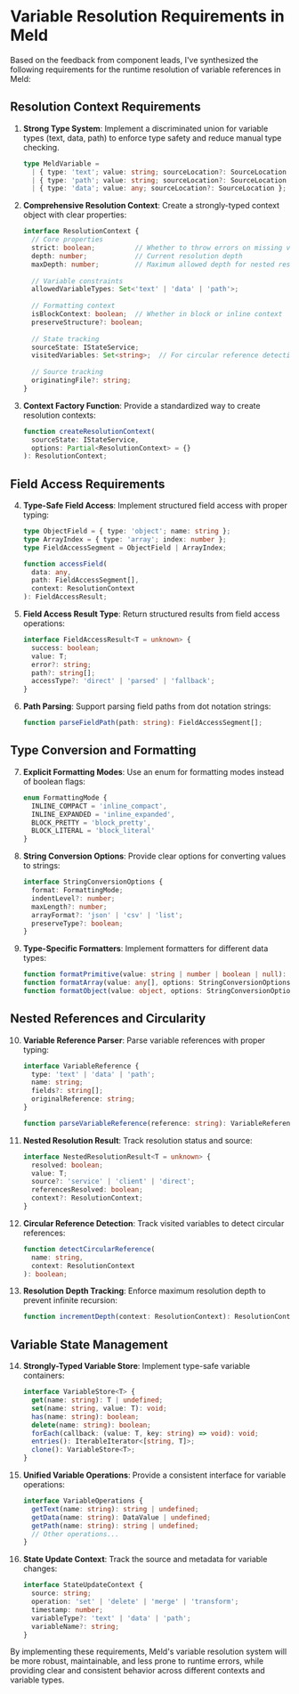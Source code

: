 # Variable Resolution Requirements in Meld

Based on the feedback from component leads, I've synthesized the following requirements for the runtime resolution of variable references in Meld:

## Resolution Context Requirements

1. **Strong Type System**: Implement a discriminated union for variable types (text, data, path) to enforce type safety and reduce manual type checking.
   ```typescript
   type MeldVariable = 
     | { type: 'text'; value: string; sourceLocation?: SourceLocation }
     | { type: 'path'; value: string; sourceLocation?: SourceLocation }
     | { type: 'data'; value: any; sourceLocation?: SourceLocation };
   ```

2. **Comprehensive Resolution Context**: Create a strongly-typed context object with clear properties:
   ```typescript
   interface ResolutionContext {
     // Core properties
     strict: boolean;          // Whether to throw errors on missing variables
     depth: number;            // Current resolution depth
     maxDepth: number;         // Maximum allowed depth for nested resolution
     
     // Variable constraints
     allowedVariableTypes: Set<'text' | 'data' | 'path'>;
     
     // Formatting context
     isBlockContext: boolean;  // Whether in block or inline context
     preserveStructure?: boolean;
     
     // State tracking
     sourceState: IStateService;
     visitedVariables: Set<string>;  // For circular reference detection
     
     // Source tracking
     originatingFile?: string;
   }
   ```

3. **Context Factory Function**: Provide a standardized way to create resolution contexts:
   ```typescript
   function createResolutionContext(
     sourceState: IStateService,
     options: Partial<ResolutionContext> = {}
   ): ResolutionContext;
   ```

## Field Access Requirements

4. **Type-Safe Field Access**: Implement structured field access with proper typing:
   ```typescript
   type ObjectField = { type: 'object'; name: string };
   type ArrayIndex = { type: 'array'; index: number };
   type FieldAccessSegment = ObjectField | ArrayIndex;
   
   function accessField(
     data: any, 
     path: FieldAccessSegment[],
     context: ResolutionContext
   ): FieldAccessResult;
   ```

5. **Field Access Result Type**: Return structured results from field access operations:
   ```typescript
   interface FieldAccessResult<T = unknown> {
     success: boolean;
     value: T;
     error?: string;
     path?: string[];
     accessType?: 'direct' | 'parsed' | 'fallback';
   }
   ```

6. **Path Parsing**: Support parsing field paths from dot notation strings:
   ```typescript
   function parseFieldPath(path: string): FieldAccessSegment[];
   ```

## Type Conversion and Formatting

7. **Explicit Formatting Modes**: Use an enum for formatting modes instead of boolean flags:
   ```typescript
   enum FormattingMode {
     INLINE_COMPACT = 'inline_compact',
     INLINE_EXPANDED = 'inline_expanded',
     BLOCK_PRETTY = 'block_pretty',
     BLOCK_LITERAL = 'block_literal'
   }
   ```

8. **String Conversion Options**: Provide clear options for converting values to strings:
   ```typescript
   interface StringConversionOptions {
     format: FormattingMode;
     indentLevel?: number;
     maxLength?: number;
     arrayFormat?: 'json' | 'csv' | 'list';
     preserveType?: boolean;
   }
   ```

9. **Type-Specific Formatters**: Implement formatters for different data types:
   ```typescript
   function formatPrimitive(value: string | number | boolean | null): string;
   function formatArray(value: any[], options: StringConversionOptions): string;
   function formatObject(value: object, options: StringConversionOptions): string;
   ```

## Nested References and Circularity

10. **Variable Reference Parser**: Parse variable references with proper typing:
    ```typescript
    interface VariableReference {
      type: 'text' | 'data' | 'path';
      name: string;
      fields?: string[];
      originalReference: string;
    }
    
    function parseVariableReference(reference: string): VariableReference | null;
    ```

11. **Nested Resolution Result**: Track resolution status and source:
    ```typescript
    interface NestedResolutionResult<T = unknown> {
      resolved: boolean;
      value: T;
      source?: 'service' | 'client' | 'direct';
      referencesResolved: boolean;
      context?: ResolutionContext;
    }
    ```

12. **Circular Reference Detection**: Track visited variables to detect circular references:
    ```typescript
    function detectCircularReference(
      name: string, 
      context: ResolutionContext
    ): boolean;
    ```

13. **Resolution Depth Tracking**: Enforce maximum resolution depth to prevent infinite recursion:
    ```typescript
    function incrementDepth(context: ResolutionContext): ResolutionContext;
    ```

## Variable State Management

14. **Strongly-Typed Variable Store**: Implement type-safe variable containers:
    ```typescript
    interface VariableStore<T> {
      get(name: string): T | undefined;
      set(name: string, value: T): void;
      has(name: string): boolean;
      delete(name: string): boolean;
      forEach(callback: (value: T, key: string) => void): void;
      entries(): IterableIterator<[string, T]>;
      clone(): VariableStore<T>;
    }
    ```

15. **Unified Variable Operations**: Provide a consistent interface for variable operations:
    ```typescript
    interface VariableOperations {
      getText(name: string): string | undefined;
      getData(name: string): DataValue | undefined;
      getPath(name: string): string | undefined;
      // Other operations...
    }
    ```

16. **State Update Context**: Track the source and metadata for variable changes:
    ```typescript
    interface StateUpdateContext {
      source: string;
      operation: 'set' | 'delete' | 'merge' | 'transform';
      timestamp: number;
      variableType?: 'text' | 'data' | 'path';
      variableName?: string;
    }
    ```

By implementing these requirements, Meld's variable resolution system will be more robust, maintainable, and less prone to runtime errors, while providing clear and consistent behavior across different contexts and variable types.